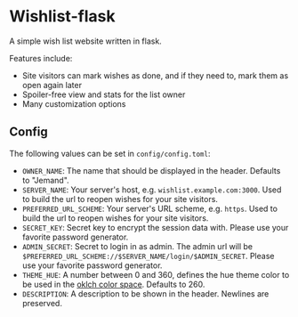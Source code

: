 # Wishlist-flask

A simple wish list website written in flask.

Features include:

- Site visitors can mark wishes as done, and if they need to, mark them as open again later
- Spoiler-free view and stats for the list owner
- Many customization options

## Config

The following values can be set in `config/config.toml`:

- `OWNER_NAME`: The name that should be displayed in the header. Defaults to "Jemand".
- `SERVER_NAME`: Your server's host, e.g. `wishlist.example.com:3000`. Used to build the url to reopen wishes for your site visitors.
- `PREFERRED_URL_SCHEME`: Your server's URL scheme, e.g. `https`. Used to build the url to reopen wishes for your site visitors.
- `SECRET_KEY`: Secret key to encrypt the session data with. Please use your favorite password generator.
- `ADMIN_SECRET`: Secret to login in as admin. The admin url will be `$PREFERRED_URL_SCHEME://$SERVER_NAME/login/$ADMIN_SECRET`. Please use your favorite password generator.
- `THEME_HUE`: A number between 0 and 360, defines the hue theme color to be used in the [oklch color space](https://developer.mozilla.org/en-US/docs/Web/CSS/color_value/oklch#result_3). Defaults to 260.
- `DESCRIPTION`: A description to be shown in the header. Newlines are preserved.
